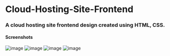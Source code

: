 # Cloud-Hosting-Site-Frontend
### A cloud hosting site frontend design created using HTML, CSS.
#### Screenshots
![image](https://user-images.githubusercontent.com/59496980/123505101-ca1a2f80-d67a-11eb-89bf-9b412e866238.png)
![image](https://user-images.githubusercontent.com/59496980/123505116-df8f5980-d67a-11eb-854f-e91351ebdd10.png)
![image](https://user-images.githubusercontent.com/59496980/123505138-f170fc80-d67a-11eb-91fd-016c64c9aefb.png)
![image](https://user-images.githubusercontent.com/59496980/123505164-22513180-d67b-11eb-8544-de61cc25627a.png)
